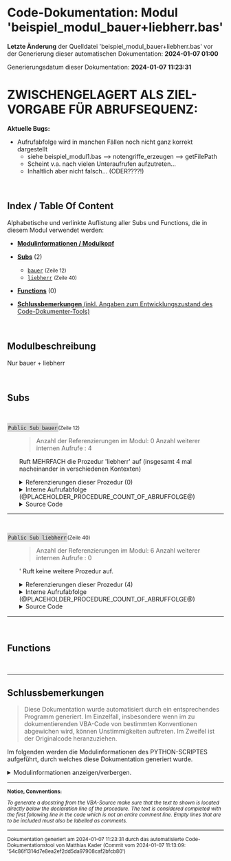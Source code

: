 ﻿# Code-Dokumentation: Modul 'beispiel_modul_bauer+liebherr.bas'



**Letzte Änderung** der Quelldatei 'beispiel_modul_bauer+liebherr.bas' vor der Generierung dieser automatischen Dokumentation: **2024-01-07 01:00**


Generierungsdatum dieser Dokumentation: **2024-01-07 11:23:31**









<!-- TODO: nur temporrary!  -->
# ZWISCHENGELAGERT ALS ZIEL-VORGABE FÜR ABRUFSEQUENZ:


**Aktuelle Bugs:**

- Aufrufabfolge wird in manchen Fällen noch nicht ganz korrekt dargestellt 
  - siehe beispiel_modul1.bas --> notengriffe_erzeugen --> getFilePath
  - Scheint v.a. nach  vielen Unteraufrufen aufzutreten...
  - Inhaltlich aber nicht falsch... (ODER????!)



﻿


<!-- --------------------------------------------------------------- -->
<!-- Index / TOC -->
<!-- --------------------------------------------------------------- -->

## Index / Table Of Content

Alphabetische und verlinkte Auflistung aller Subs und Functions, die in diesem Modul verwendet werden:

* [**Modulinformationen / Modulkopf**](#sec_modulinfos)
  

  
  <!-- ---------- SUBS: --------------- -->

* [**Subs**](#sec_subs) (2)
  
  * [```bauer```](#bauer) <small>(Zeile 12)</small>
  * [```liebherr```](#liebherr) <small>(Zeile 40)</small>
  




  <!-- ---------- FUNCTIONS: --------------- -->


* [**Functions**](#sec_functions) (0)
  
  
  




  <!-- ---------- TAIL: --------------- -->


* [**Schlussbemerkungen** (inkl. Angaben zum Entwicklungszustand des Code-Dokumenter-Tools)](#sec_tail)




﻿


<a name="sec_modulinfos"></a>

## Modulbeschreibung

  
 Nur bauer + liebherr

﻿
<!-- -------------------------------------------------- -->
<!-- SECTION-START : SUBS -->
<!-- -------------------------------------------------- -->

<a name="sec_subs"></a>

## Subs


﻿





<!-- --------------------------------------------------------------- -->
<!-- NEUE PROZEDUR-DOKUMENTATION -->
<!-- NEUE PROZEDUR-DOKUMENTATION -->
<!-- NEUE PROZEDUR-DOKUMENTATION -->
<!-- --------------------------------------------------------------- -->




<a name="bauer"></a>
<span style="background-color: lightgrey; padding: 2px;">```Public Sub bauer```</span><small>(Zeile 12)</small>

<div style="padding-left:2em;">

>  Anzahl der Referenzierungen im Modul: 0
 Anzahl weiterer internen Aufrufe : 4

 Ruft MEHRFACH die Prozedur 'liebherr' auf (insgesamt 4 mal nacheinander in verschiedenen Kontexten)





<details>

<summary> Referenzierungen dieser Prozedur (0)</summary>

<div style="padding-left:1em;">



Kein Aufruf gefunden.







</details

</div>











<!-- TODO: ABRUFABFOLGE (DEV) -->

<details>
    <summary>      Interne Aufrufabfolge (@PLACEHOLDER_PROCEDURE_COUNT_OF_ABRUFFOLGE@)</summary>

---


@PLACEHOLDER_PROCEDURE_ABRUFFOLGE_INTRODUCTION@


<!-- <div style="padding-left:1em;"> -->








- ```liebherr``` <small> : [Zeile 22] : ```    call liebherr``` </small>


  - <small>*Keine weiteren Aufrufe zu anderen, hier dokumentierten Prozeduren.*</small>




- ```liebherr``` <small> : [Zeile 23] : ```    call liebherr ' Aufruf``` </small>


  - <small>*Keine weiteren Aufrufe zu anderen, hier dokumentierten Prozeduren.*</small>





- ```liebherr``` <small> : [Zeile 25] : ```    call liebherr("ERROR") ' Aufruf waere zwar ungültig, aber Prozedur könnte ja anders aussehen!``` </small>


  - <small>*Keine weiteren Aufrufe zu anderen, hier dokumentierten Prozeduren.*</small>





- ```liebherr``` <small> : [Zeile 28] : ```    var = liebherr("gvkil")``` </small>


  - <small>*Keine weiteren Aufrufe zu anderen, hier dokumentierten Prozeduren.*</small>



- <small>*Keine weiteren Aufrufe zu anderen, hier dokumentierten Prozeduren.*</small>






<!-- </div> -->








</details>







<details>
    <summary>      Source Code</summary>

---

```
Public Sub bauer()
' Anzahl der Referenzierungen im Modul: 0
' Anzahl weiterer internen Aufrufe : 4
'
''' Ruft MEHRFACH die Prozedur 'liebherr' auf (insgesamt 4 mal nacheinander in verschiedenen Kontexten)
'

    MsgBox("Dies ist ein explizit als public gekennzeichnetes Sub.")

    ' Aufruf:
    call liebherr
    call liebherr ' Aufruf
    
    call liebherr("ERROR") ' Aufruf waere zwar ungültig, aber Prozedur könnte ja anders aussehen!

    ' Wiederum unügltig:
    var = liebherr("gvkil")





End Sub

```

</details>


</div>


---


<!-- --------------------------------------------------------------- -->


























﻿





<!-- --------------------------------------------------------------- -->
<!-- NEUE PROZEDUR-DOKUMENTATION -->
<!-- NEUE PROZEDUR-DOKUMENTATION -->
<!-- NEUE PROZEDUR-DOKUMENTATION -->
<!-- --------------------------------------------------------------- -->




<a name="liebherr"></a>
<span style="background-color: lightgrey; padding: 2px;">```Public Sub liebherr```</span><small>(Zeile 40)</small>

<div style="padding-left:2em;">

>  Anzahl der Referenzierungen im Modul: 6
 Anzahl weiterer internen Aufrufe : 0

 ' Ruft keine weitere Prozedur auf.




<details>

<summary> Referenzierungen dieser Prozedur (4)</summary>

<div style="padding-left:1em;">



Die Prozedur wird in den folgenden, uebergeordneten Prozeduren aufgerufen:



* [```bauer```](#bauer) : <small>  Zeile 22 : ```    call liebherr``` </small>
* [```bauer```](#bauer) : <small>  Zeile 23 : ```    call liebherr ' Aufruf``` </small>
* [```bauer```](#bauer) : <small>  Zeile 25 : ```    call liebherr("ERROR") ' Aufruf waere zwar ungültig, aber Prozedur könnte ja anders aussehen!``` </small>
* [```bauer```](#bauer) : <small>  Zeile 28 : ```    var = liebherr("gvkil")``` </small>




</details

</div>











<!-- TODO: ABRUFABFOLGE (DEV) -->

<details>
    <summary>      Interne Aufrufabfolge (@PLACEHOLDER_PROCEDURE_COUNT_OF_ABRUFFOLGE@)</summary>

---


@PLACEHOLDER_PROCEDURE_ABRUFFOLGE_INTRODUCTION@


<!-- <div style="padding-left:1em;"> -->






- <small>*Keine weiteren Aufrufe zu anderen, hier dokumentierten Prozeduren.*</small>






<!-- </div> -->








</details>







<details>
    <summary>      Source Code</summary>

---

```
   Sub liebherr()
   ' Anzahl der Referenzierungen im Modul: 6
    ' Anzahl weiterer internen Aufrufe : 0
    '
    ''' ' Ruft keine weitere Prozedur auf.


    MsgBox("Dies ist ein implizit als public gekennzeichnetes Sub.")


End Sub

```

</details>


</div>


---


<!-- --------------------------------------------------------------- -->


























﻿
<!-- -------------------------------------------------- -->
<!-- SECTION-START : FUNCTIONS -->
<!-- -------------------------------------------------- -->

<a name="sec_functions"></a>

## Functions


﻿




---

<a name="sec_tail"></a>

## Schlussbemerkungen



<!-- 
**Notice:**

*To generate a docstring from the VBA-Source, make sure that the text to shown is located directly below the declaration line of the procedure. The text is considered completed with the first following line in the code which is not an entire comment line.  Empty lines that are to be included must also be labelled as comments.*



 **TODO:** Erstellt am (Datum) durch das  automatisierte Code-Dokumentationstool von .... in der Version ....







---



**ODER:** -->

> Diese Dokumentation wurde automatisiert durch ein entsprechendes Programm generiert. Im Einzelfall, insbesondere wenn im zu dokumentierenden VBA-Code von  bestimmten Konventionen abgewichen wird, können Unstimmigkeiten auftreten. Im Zweifel ist der Originalcode heranzuziehen.


Im folgenden werden die Modulinformationen des PYTHON-SCRIPTES aufgeführt, durch welches diese Dokumentation generiert wurde.

<details>

<summary> Modulinformationen anzeigen/verbergen.
</summary>

  <br>Created on: Fri, 2023-12-29 (00:45:39)<br><br><br>@author: Matthias Kader<br><br><br>Für generelles Ziel und Ablauf des Scriptes siehe MArkdown im Verzeichnis ../Tests/Programmablauf.html<br><br>Wichtige Details siehe am Ende dieses docstrings.<br><br><br><br><br>### Fertig implementiert:<br><br>• Inhaltsverzeichnis / Index<br><br>• Gesamtlayout inkl. Titel, Zwischenüberschriften für einzelne Sections<br><br>• Aufführen  des modulweiten Programmkopf-Docstring in der generierten Dokumentation<br><br>• Aufführen der References-Durchsuchungen (Wo wird die Prozedur aufgerufen?) in der generierten Dokumentation<br><br>• Sofortiger Export der MD-Datei in eine  HTML-Datei<br><br>• Aufführen der organisatorischer Daten bzgl. des zu dokumentierenden Codes und des verwendeten Skripts zum Dokumentieren in der generierten Dokumentation<br><br>• Aufführen der Calling Sequence (Aufrufabfolge / Aufrufebenen) innerhalb jeder Prozedur in der generierten Dokumentation: Aufzählung der Aufrufe anderer, in dieser Dokumentation behandelten Prozeduren. Inklusive rekursive geschachtelte Liste, welche Aufrufe jeweils in den aufgerufenen Prozeduren erfolgen.<br><br><br><br>### AUSBLICK für später und in schön:<br><br>• Optimierung der Darstellung der Aufrufebenen: Verlinkung der PRozeduren, genau wie bei den References<br><br>• Index an der Seite wie eine NavBar zum einzelnd scrollen<br><br>• Bugfix: Aufrufebenen ab Unterebene x: Behebung der Formatierungsprobleme (siehe beispiel_modul1.bas --> notengriffe_erzeugen --> getFilePath)<br><br><br><br><br><br># =============================================================================<br>#### Wichtige Aufrufreihenfolge der Methode innerhalb dieses Python-Scriptes zur Erstellung der Dokumentation der Aufrufreihenfolge der zu dokumentierenden VBA-Prozeduren: ####<br># =============================================================================<br><br>Es werden zunächst alle Prozeduren komplett analysiert, erst danach werden wiederum alle Prozeduren komplett dokumentiert. Für beide Vorgänge erfolgt dies in einer Methode auf Objektebene, wobei diese jeweilige MEthode in beiden Fällen aus einer Klassenmethode aufgerufen wird, in der über die einzelnen Prozedur-Objekte innerhalb dieser Klasse iteriert wird:<br><br>- analyse_call_sequence(cls)<br>    - analyse_calling_sequence_in_one_proc(self)<br>- prepare_all_call_sequences_docs(cls)<br>    - prepare_single_call_sequence_docs(cls)<br><br>(hierfür wäre das entwickelte Tool  übrigens eine tolle Anwendung gewesen, sofern sie später auch mal Python-Syntax dokumentieren könnte :-) )<br><br><br><br><br>

</details>

---

<small>

**Notice, Convnentions:**

*To generate a docstring from the VBA-Source make sure that the text to shown is located directly below the declaration line of the procedure. The text is considered completed with the first following line in the code which is not an entire comment line.  Empty lines that are to be included must also be labelled as comments.*

</small> 

---

<small>Dokumentation generiert am 2024-01-07 11:23:31 durch das  automatisierte Code-Dokumentationstool von Matthias Kader (Commit vom 2024-01-07 11:13:09: '54c86f1314d7e8ea2ef2dd5da97908caf2bfcb80')</small> 
